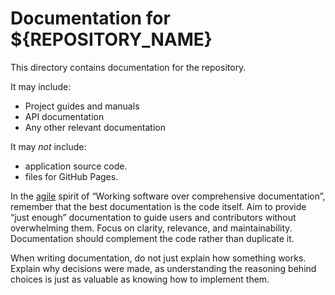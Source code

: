 # Documentation for ${REPOSITORY_NAME}

This directory contains documentation for the repository.

It may include:
- Project guides and manuals
- API documentation
- Any other relevant documentation

It may _not_ include:
- application source code.
- files for GitHub Pages.

In the [agile](https://agilemanifesto.org/) spirit of “Working software over comprehensive documentation”, remember that the best documentation is the code itself. Aim to provide “just enough” documentation to guide users and contributors without overwhelming them. Focus on clarity, relevance, and maintainability. Documentation should complement the code rather than duplicate it.

When writing documentation, do not just explain how something works. Explain why decisions were made, as understanding the reasoning behind choices is just as valuable as knowing how to implement them.
